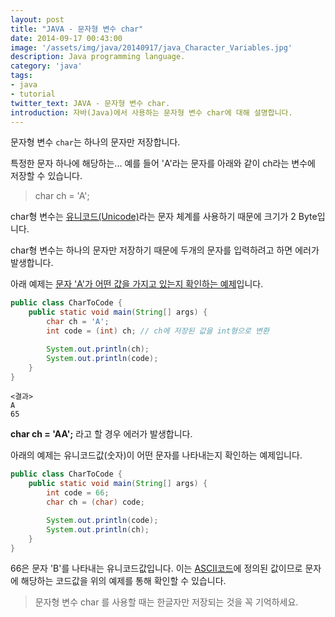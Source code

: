 ```yaml
---
layout: post
title: "JAVA - 문자형 변수 char"
date: 2014-09-17 00:43:00
image: '/assets/img/java/20140917/java_Character_Variables.jpg'
description: Java programming language.
category: 'java'
tags:
- java
- tutorial
twitter_text: JAVA - 문자형 변수 char.
introduction: 자바(Java)에서 사용하는 문자형 변수 char에 대해 설명합니다.
---
```


문자형 변수 `char`는 하나의 문자만 저장합니다.

특정한 문자 하나에 해당하는... 예를 들어 'A'라는 문자를 아래와 같이 ch라는 변수에 저장할 수 있습니다.

> char ch = 'A';

char형 변수는 [유니코드(Unicode)](http://terms.naver.com/entry.nhn?docId=1181043&mobile&cid=40942&categoryId=32841)라는 문자 체계를 사용하기 때문에 크기가 2 Byte입니다.

char형 변수는 하나의 문자만 저장하기 때문에 두개의 문자를 입력하려고 하면 에러가 발생합니다.

아래 예제는 <u>문자 'A'가 어떤 값을 가지고 있는지 확인하는 예제</u>입니다.

```java
public class CharToCode {
    public static void main(String[] args) {
        char ch = 'A';
        int code = (int) ch; // ch에 저장된 값을 int형으로 변환

        System.out.println(ch);
        System.out.println(code);
    }
}
```

```
<결과>
A
65
```

**char ch = 'AA';** 라고 할 경우 에러가 발생합니다.

아래의 예제는 </u>유니코드값(숫자)이 어떤 문자를 나타내는지 확인하는 예제</u>입니다.

```java
public class CharToCode {
    public static void main(String[] args) {
        int code = 66;
        char ch = (char) code;

        System.out.println(code);
        System.out.println(ch);
    }
}
```

66은 문자 'B'를 나타내는 유니코드값입니다.
이는 [ASCII코드](http://terms.naver.com/entry.nhn?docId=1168708&mobile&cid=40942&categoryId=32837)에 정의된 값이므로 문자에 해당하는 코드값을 위의 예제를 통해 확인할 수 있습니다.

> 문자형 변수 char 를 사용할 때는 한글자만 저장되는 것을 꼭 기억하세요.
